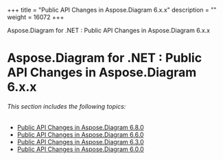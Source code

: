 +++
title = "Public API Changes in Aspose.Diagram 6.x.x" 
description = "" 
weight = 16072 
+++

Aspose.Diagram for .NET : Public API Changes in Aspose.Diagram 6.x.x  

# Aspose.Diagram for .NET : Public API Changes in Aspose.Diagram 6.x.x


###### This section includes the following topics:

*   [Public API Changes in Aspose.Diagram 6.8.0](https://docs2.aspose.com/diagram/net/developerguide/knowledgebase/migratingfromearlierversionsofasposediagram/publicapichangesinasposediagram6xx/public+api+changes+in+aspose.diagram+6.8.0)
*   [Public API Changes in Aspose.Diagram 6.6.0](https://docs2.aspose.com/diagram/net/developerguide/knowledgebase/migratingfromearlierversionsofasposediagram/publicapichangesinasposediagram6xx/public+api+changes+in+aspose.diagram+6.6.0)
*   [Public API Changes in Aspose.Diagram 6.3.0](https://docs2.aspose.com/diagram/net/developerguide/knowledgebase/migratingfromearlierversionsofasposediagram/publicapichangesinasposediagram6xx/public+api+changes+in+aspose.diagram+6.3.0)
*   [Public API Changes in Aspose.Diagram 6.0.0](https://docs2.aspose.com/diagram/net/developerguide/knowledgebase/migratingfromearlierversionsofasposediagram/publicapichangesinasposediagram6xx/public+api+changes+in+aspose.diagram+6.0.0)

